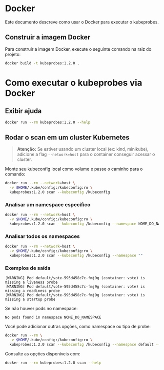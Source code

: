 # Docker

Este documento descreve como usar o Docker para executar o kubeprobes.

## Construir a imagem Docker

Para construir a imagem Docker, execute o seguinte comando na raiz do projeto:

```sh
docker build -t kubeprobes:1.2.0 .
```

# Como executar o kubeprobes via Docker

## Exibir ajuda

```sh
docker run --rm kubeprobes:1.2.0 --help
```

## Rodar o scan em um cluster Kubernetes

> **Atenção:** Se estiver usando um cluster local (ex: kind, minikube), adicione a flag `--network=host` para o container conseguir acessar o cluster.

Monte seu kubeconfig local como volume e passe o caminho para o comando:

```sh
docker run --rm --network=host \
  -v $HOME/.kube/config:/kubeconfig:ro \
  kubeprobes:1.2.0 scan --kubeconfig /kubeconfig
```

### Analisar um namespace específico

```sh
docker run --rm --network=host \
  -v $HOME/.kube/config:/kubeconfig:ro \
  kubeprobes:1.2.0 scan --kubeconfig /kubeconfig --namespace NOME_DO_NAMESPACE
```

### Analisar todos os namespaces

```sh
docker run --rm --network=host \
  -v $HOME/.kube/config:/kubeconfig:ro \
  kubeprobes:1.2.0 scan --kubeconfig /kubeconfig --namespace ""
```

### Exemplos de saída

```
[WARNING] Pod default/vote-595d458c7c-fmj9g (container: vote) is missing a liveness probe
[WARNING] Pod default/vote-595d458c7c-fmj9g (container: vote) is missing a readiness probe
[WARNING] Pod default/vote-595d458c7c-fmj9g (container: vote) is missing a startup probe
```

Se não houver pods no namespace:
```
No pods found in namespace NOME_DO_NAMESPACE
```

Você pode adicionar outras opções, como namespace ou tipo de probe:

```sh
docker run --rm \
  -v $HOME/.kube/config:/kubeconfig:ro \
  kubeprobes:1.2.0 scan --kubeconfig /kubeconfig --namespace default --probe-type liveness
```

Consulte as opções disponíveis com:

```sh
docker run --rm kubeprobes:1.2.0 scan --help
```